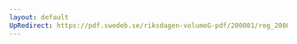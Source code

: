 ```yaml
---
layout: default
UpRedirect: https://pdf.swedeb.se/riksdagen-volumeG-pdf/200001/reg_200001/reg_200001_0430.pdf
---
```

